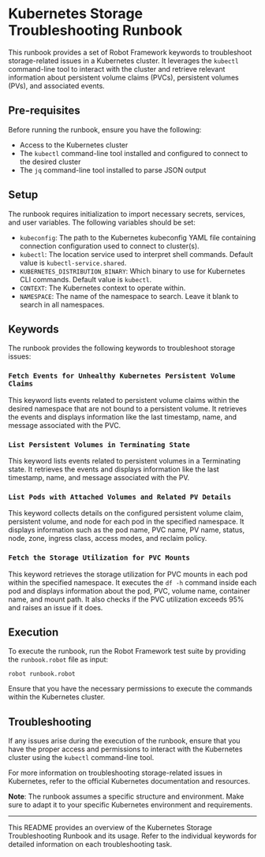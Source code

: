 # Kubernetes Storage Troubleshooting Runbook

This runbook provides a set of Robot Framework keywords to troubleshoot storage-related issues in a Kubernetes cluster. It leverages the `kubectl` command-line tool to interact with the cluster and retrieve relevant information about persistent volume claims (PVCs), persistent volumes (PVs), and associated events.

## Pre-requisites

Before running the runbook, ensure you have the following:

- Access to the Kubernetes cluster
- The `kubectl` command-line tool installed and configured to connect to the desired cluster
- The `jq` command-line tool installed to parse JSON output

## Setup

The runbook requires initialization to import necessary secrets, services, and user variables. The following variables should be set:

- `kubeconfig`: The path to the Kubernetes kubeconfig YAML file containing connection configuration used to connect to cluster(s).
- `kubectl`: The location service used to interpret shell commands. Default value is `kubectl-service.shared`.
- `KUBERNETES_DISTRIBUTION_BINARY`: Which binary to use for Kubernetes CLI commands. Default value is `kubectl`.
- `CONTEXT`: The Kubernetes context to operate within.
- `NAMESPACE`: The name of the namespace to search. Leave it blank to search in all namespaces.

## Keywords

The runbook provides the following keywords to troubleshoot storage issues:

### `Fetch Events for Unhealthy Kubernetes Persistent Volume Claims`

This keyword lists events related to persistent volume claims within the desired namespace that are not bound to a persistent volume. It retrieves the events and displays information like the last timestamp, name, and message associated with the PVC.

### `List Persistent Volumes in Terminating State`

This keyword lists events related to persistent volumes in a Terminating state. It retrieves the events and displays information like the last timestamp, name, and message associated with the PV.

### `List Pods with Attached Volumes and Related PV Details`

This keyword collects details on the configured persistent volume claim, persistent volume, and node for each pod in the specified namespace. It displays information such as the pod name, PVC name, PV name, status, node, zone, ingress class, access modes, and reclaim policy.

### `Fetch the Storage Utilization for PVC Mounts`

This keyword retrieves the storage utilization for PVC mounts in each pod within the specified namespace. It executes the `df -h` command inside each pod and displays information about the pod, PVC, volume name, container name, and mount path. It also checks if the PVC utilization exceeds 95% and raises an issue if it does.

## Execution

To execute the runbook, run the Robot Framework test suite by providing the `runbook.robot` file as input:
```
robot runbook.robot

```

Ensure that you have the necessary permissions to execute the commands within the Kubernetes cluster.

## Troubleshooting

If any issues arise during the execution of the runbook, ensure that you have the proper access and permissions to interact with the Kubernetes cluster using the `kubectl` command-line tool.

For more information on troubleshooting storage-related issues in Kubernetes, refer to the official Kubernetes documentation and resources.

**Note**: The runbook assumes a specific structure and environment. Make sure to adapt it to your specific Kubernetes environment and requirements.

---

This README provides an overview of the Kubernetes Storage Troubleshooting Runbook and its usage. Refer to the individual keywords for detailed information on each troubleshooting task.